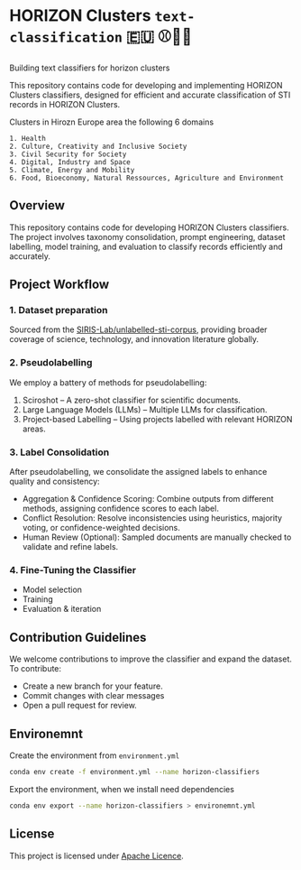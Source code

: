# HORIZON Clusters `text-classification` 🇪🇺 ⚾👩‍🔬
Building text classifiers for horizon clusters

This repository contains code for developing and implementing HORIZON Clusters classifiers, designed for efficient and accurate classification of STI records in HORIZON Clusters.

Clusters in Hirozn Europe area the following 6 domains
```
1. Health
2. Culture, Creativity and Inclusive Society
3. Civil Security for Society
4. Digital, Industry and Space
5. Climate, Energy and Mobility
6. Food, Bioeconomy, Natural Ressources, Agriculture and Environment
```

## Overview
This repository contains code for developing HORIZON Clusters classifiers. The project involves taxonomy consolidation, prompt engineering, dataset labelling, model training, and evaluation to classify records efficiently and accurately.

## Project Workflow

### 1. Dataset preparation
Sourced from the [SIRIS-Lab/unlabelled-sti-corpus](https://huggingface.co/datasets/SIRIS-Lab/unlabelled-sti-corpus), providing broader coverage of science, technology, and innovation literature globally.

### 2. Pseudolabelling
We employ a battery of methods for pseudolabelling:
1. Sciroshot – A zero-shot classifier for scientific documents.
2. Large Language Models (LLMs) – Multiple LLMs for classification.
3. Project-based Labelling – Using projects labelled with relevant HORIZON areas.

### 3. Label Consolidation
After pseudolabelling, we consolidate the assigned labels to enhance quality and consistency:
- Aggregation & Confidence Scoring: Combine outputs from different methods, assigning confidence scores to each label.
- Conflict Resolution: Resolve inconsistencies using heuristics, majority voting, or confidence-weighted decisions.
- Human Review (Optional): Sampled documents are manually checked to validate and refine labels.

### 4. Fine-Tuning the Classifier
- Model selection
- Training
- Evaluation & iteration

## Contribution Guidelines
We welcome contributions to improve the classifier and expand the dataset. To contribute:

- Create a new branch for your feature.
- Commit changes with clear messages
- Open a pull request for review.

## Environemnt

Create the environment from `environment.yml`
```bash
conda env create -f environment.yml --name horizon-classifiers
```

Export the environment, when we install need dependencies
```bash
conda env export --name horizon-classifiers > environemnt.yml
```

## License

This project is licensed under [Apache Licence](https://github.com/sirisacademic/horizon-clusters-text-classification/blob/main/LICENSE).

